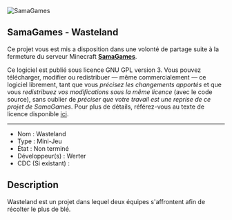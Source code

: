 ![SamaGames](https://assets.samagames.net/images/logo.png "SamaGames logo")

## SamaGames - Wasteland

Ce projet vous est mis a disposition dans une volonté de partage suite à la fermeture du serveur Minecraft [**SamaGames**](http://samagames.net).

Ce logiciel est publié sous licence GNU GPL version 3. Vous pouvez télécharger, modifier ou redistribuer — même commercialement — ce logiciel librement, tant que vous *précisez les changements apportés* et que vous *redistribuez vos modifications sous la même licence* (avec le code source), sans oublier de *préciser que votre travail est une reprise de ce projet de SamaGames*.
Pour plus de détails, référez-vous au texte de licence disponible [ici](LICENCE).

------------------------------------

- Nom : Wasteland
- Type : Mini-Jeu
- État : Non terminé
- Développeur(s) : Werter
- CDC (Si existant) : 

## Description
Wasteland est un projet dans lequel deux équipes s'affrontent afin de récolter le plus de blé.